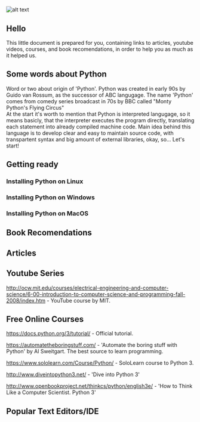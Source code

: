 # 
![alt text][logo]

[logo]: http://devblog.info/wp-content/uploads/2017/01/python_icon.png "Logo Title Text 2"


## Hello

This little document is prepared for you, containing links to articles, youtube videos, courses, and book recomendations,
in order to help you as much as it helped us.

## Some words about Python 
Word or two about origin of 'Python'.
Python was created in early 90s by Guido van Rossum, as the successor of ABC langugage. 
The name 'Python' comes from comedy series broadcast in 70s by BBC called "Monty Python's Flying Circus"    
At the start it's worth to mention that Python is interpreted langugage, so it means basicly, that the interpreter executes the program directly, translating each statement into already compiled machine code. 
Main idea behind this language is to develop clear and easy to maintain source code, with transpartent syntax
and big amount of external libraries, okay, so...
Let's start!

## Getting ready 

### Installing Python on Linux 

### Installing Python on Windows

### Installing Python on MacOS

## Book Recomendations 

## Articles 

## Youtube Series 

http://ocw.mit.edu/courses/electrical-engineering-and-computer-science/6-00-introduction-to-computer-science-and-programming-fall-2008/index.htm - YouTube course by MIT.

## Free Online Courses

https://docs.python.org/3/tutorial/ - Official tutorial.

https://automatetheboringstuff.com/ - 'Automate the boring stuff with Python' by Al Sweitgart. The best source to learn programming.

https://www.sololearn.com/Course/Python/ - SoloLearn course to Python 3.

http://www.diveintopython3.net/ - 'Dive into Python 3'

http://www.openbookproject.net/thinkcs/python/english3e/ - 'How to Think Like a Computer Scientist. Python 3'

## Popular Text Editors/IDE

